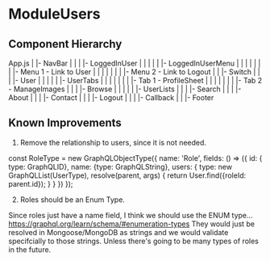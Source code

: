 # ModuleUsers

## Component Hierarchy

App.js
|
|- NavBar
|    |
|    |- LoggedInUser
|    |    |
|    |    |- LoggedInUserMenu
|    |    |    |
|    |    |    |- Menu 1 - Link to User
|    |    |    |
|    |    |    |- Menu 2 - Link to Logout
|    |
|- Switch
|    |
|    |- User
|    |    |
|    |    |- UserTabs
|    |    |    |
|    |    |    |- Tab 1 - ProfileSheet
|    |    |    |
|    |    |    |- Tab 2 - ManageImages
|    |
|    |- Browse
|    |    |
|    |    |- UserLists
|    |
|    |- Search
|    |
|    |- About
|    |
|    |- Contact
|    |
|    |- Logout
|    |
|    |- Callback
|    |
|- Footer



## Known Improvements

1. Remove the relationship to users, since it is not needed.

const RoleType = new GraphQLObjectType({
  name: 'Role',
  fields: () => ({
    id: { type: GraphQLID},
    name: {type: GraphQLString},
    users: {
      type: new GraphQLList(UserType),
      resolve(parent, args) {
        return User.find({roleId: parent.id});
      }
    }
  })
});

2. Roles should be an Enum Type.

Since roles just have a name field, I think we should use the ENUM type... https://graphql.org/learn/schema/#enumeration-types
They would just be resolved in Mongoose/MongoDB as strings and we would validate specifcially to those strings.
Unless there's going to be many types of roles in the future.
